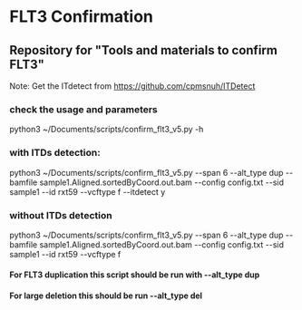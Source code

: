 # FLT3 Confirmation
## Repository for "Tools and materials to confirm FLT3"

Note: Get the ITdetect from https://github.com/cpmsnuh/ITDetect

### check the usage and parameters
python3 ~/Documents/scripts/confirm_flt3_v5.py -h

### with ITDs detection:
python3 ~/Documents/scripts/confirm_flt3_v5.py --span 6 --alt_type dup --bamfile sample1.Aligned.sortedByCoord.out.bam --config config.txt --sid sample1 --id rxt59 --vcftype f --itdetect y

### without ITDs detection
python3 ~/Documents/scripts/confirm_flt3_v5.py --span 6 --alt_type dup --bamfile sample1.Aligned.sortedByCoord.out.bam --config config.txt --sid sample1 --id rxt59 --vcftype f 

#### For FLT3 duplication this script should be run with --alt_type dup
#### For large deletion this should be run --alt_type del

